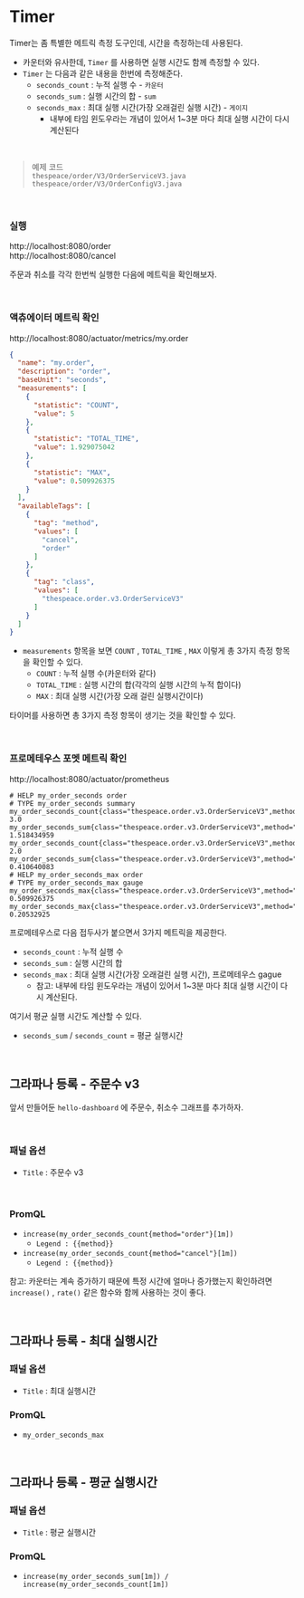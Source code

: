 # Timer
Timer는 좀 특별한 메트릭 측정 도구인데, 시간을 측정하는데 사용된다.
* 카운터와 유사한데, ```Timer``` 를 사용하면 실행 시간도 함께 측정할 수 있다.
* ```Timer``` 는 다음과 같은 내용을 한번에 측정해준다.
  * ```seconds_count``` : 누적 실행 수 - ```카운터```
  * ```seconds_sum``` : 실행 시간의 합 - ```sum```
  * ```seconds_max``` : 최대 실행 시간(가장 오래걸린 실행 시간) - ```게이지``` 
    * 내부에 타임 윈도우라는 개념이 있어서 1~3분 마다 최대 실행 시간이 다시 계산된다

<br>

> 예제 코드<br>
> ```thespeace/order/V3/OrderServiceV3.java```<br>
> ```thespeace/order/V3/OrderConfigV3.java```

<br>

### 실행
http://localhost:8080/order <br>
http://localhost:8080/cancel

주문과 취소를 각각 한번씩 실행한 다음에 메트릭을 확인해보자.

<br>

### 액츄에이터 메트릭 확인
http://localhost:8080/actuator/metrics/my.order
```json
{
  "name": "my.order",
  "description": "order",
  "baseUnit": "seconds",
  "measurements": [
    {
      "statistic": "COUNT",
      "value": 5
    },
    {
      "statistic": "TOTAL_TIME",
      "value": 1.929075042
    },
    {
      "statistic": "MAX",
      "value": 0.509926375
    }
  ],
  "availableTags": [
    {
      "tag": "method",
      "values": [
        "cancel",
        "order"
      ]
    },
    {
      "tag": "class",
      "values": [
        "thespeace.order.v3.OrderServiceV3"
      ]
    }
  ]
}
```
* ```measurements``` 항목을 보면 ```COUNT``` , ```TOTAL_TIME``` , ```MAX``` 이렇게 총 3가지 측정 항목을 확인할 수 있다.
  * ```COUNT``` : 누적 실행 수(카운터와 같다)
  * ```TOTAL_TIME``` : 실행 시간의 합(각각의 실행 시간의 누적 합이다)
  * ```MAX``` : 최대 실행 시간(가장 오래 걸린 실행시간이다)

타이머를 사용하면 총 3가지 측정 항목이 생기는 것을 확인할 수 있다.

<br>

### 프로메테우스 포멧 메트릭 확인
http://localhost:8080/actuator/prometheus
```
# HELP my_order_seconds order
# TYPE my_order_seconds summary
my_order_seconds_count{class="thespeace.order.v3.OrderServiceV3",method="order",} 3.0
my_order_seconds_sum{class="thespeace.order.v3.OrderServiceV3",method="order",} 1.518434959
my_order_seconds_count{class="thespeace.order.v3.OrderServiceV3",method="cancel",} 2.0
my_order_seconds_sum{class="thespeace.order.v3.OrderServiceV3",method="cancel",} 0.410640083
# HELP my_order_seconds_max order
# TYPE my_order_seconds_max gauge
my_order_seconds_max{class="thespeace.order.v3.OrderServiceV3",method="order",} 0.509926375
my_order_seconds_max{class="thespeace.order.v3.OrderServiceV3",method="cancel",} 0.20532925
```
프로메테우스로 다음 접두사가 붙으면서 3가지 메트릭을 제공한다.
* ```seconds_count``` : 누적 실행 수 
* ```seconds_sum``` : 실행 시간의 합 
* ```seconds_max``` : 최대 실행 시간(가장 오래걸린 실행 시간), 프로메테우스 gague 
  * 참고: 내부에 타임 윈도우라는 개념이 있어서 1~3분 마다 최대 실행 시간이 다시 계산된다.


여기서 평균 실행 시간도 계산할 수 있다.
* ```seconds_sum``` / ```seconds_count``` = 평균 실행시간

<br>

## 그라파나 등록 - 주문수 v3
앞서 만들어둔 ```hello-dashboard``` 에 주문수, 취소수 그래프를 추가하자.

<br>

### 패널 옵션
* ```Title``` : 주문수 v3

<br>

### PromQL
* ```increase(my_order_seconds_count{method="order"}[1m])```
  * ```Legend : {{method}}```
* ```increase(my_order_seconds_count{method="cancel"}[1m])```
  * ```Legend : {{method}}```

참고: 카운터는 계속 증가하기 때문에 특정 시간에 얼마나 증가했는지 확인하려면 ```increase()``` , ```rate()``` 같은 함수와 함께 사용하는 것이 좋다.

<br>

## 그라파나 등록 - 최대 실행시간
### 패널 옵션
* ```Title``` : 최대 실행시간

### PromQL
* ```my_order_seconds_max```

<br>

## 그라파나 등록 - 평균 실행시간
### 패널 옵션
* ```Title``` : 평균 실행시간

### PromQL
* ```increase(my_order_seconds_sum[1m]) / increase(my_order_seconds_count[1m])```